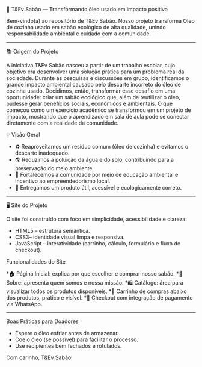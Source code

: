 🌿 T\&Ev Sabão — Transformando óleo usado em impacto positivo

Bem-vindo(a) ao repositório de T&Ev Sabão. Nosso projeto transforma Oleo de cozinha usado em sabão ecológico de alta qualidade, unindo responsabilidade ambiental e cuidado com a comunidade.

---

📚 Origem do Projeto

A iniciativa T&Ev Sabão nasceu a partir de um trabalho escolar, cujo objetivo era desenvolver uma solução prática para um problema real da sociedade. Durante as pesquisas e discussões em grupo, identificamos o grande impacto ambiental causado pelo descarte incorreto do óleo de cozinha usado.
Decidimos, então, transformar esse desafio em uma oportunidade: criar um sabão ecológico que, além de reutilizar o óleo, pudesse gerar benefícios sociais, econômicos e ambientais.
O que começou como um exercício acadêmico se transformou em um projeto de impacto, mostrando que o aprendizado em sala de aula pode se conectar diretamente com a realidade da comunidade.

💡 Visão Geral

* ♻️ Reaproveitamos um resíduo comum (óleo de cozinha) e evitamos o descarte inadequado.
* 🌎 Reduzimos a poluição da água e do solo, contribuindo para a preservação do meio ambiente.
* 👥 Fortalecemos a comunidade por meio de educação ambiental e incentivo ao empreendedorismo local.
* 💚 Entregamos um produto útil, acessível e ecologicamente correto.

---

🖥️ Site do Projeto

O site foi construído com foco em simplicidade, acessibilidade e clareza:

* HTML5 – estrutura semântica.
* CSS3– identidade visual limpa e responsiva.
* JavaScript – interatividade (carrinho, cálculo, formulário e fluxo de checkout).

Funcionalidades do Site

*🏠 Página Inicial: explica por que escolher e comprar nosso sabão.
*📖 Sobre: apresenta quem somos e nossa missão.
*🛍️ Catálogo: área para visualizar todos os produtos disponíveis.
*🛒 Carrinho de compras abaixo dos produtos, prático e visível.
*🔐 Checkout com integração de pagamento via WhatsApp.

---

Boas Práticas para Doadores

* Espere o óleo esfriar antes de armazenar.
* Coe o óleo (se possível) para facilitar o processo.
* Use recipientes bem fechados e rotulados.

Com carinho, T&Ev Sabão!
